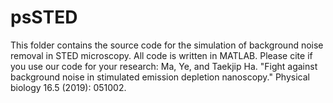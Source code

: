 # psSTED
This folder contains the source code for the simulation of background noise removal in STED microscopy. All code is written in MATLAB. Please cite if you use our code for your research:
Ma, Ye, and Taekjip Ha. "Fight against background noise in stimulated emission depletion nanoscopy." Physical biology 16.5 (2019): 051002.
